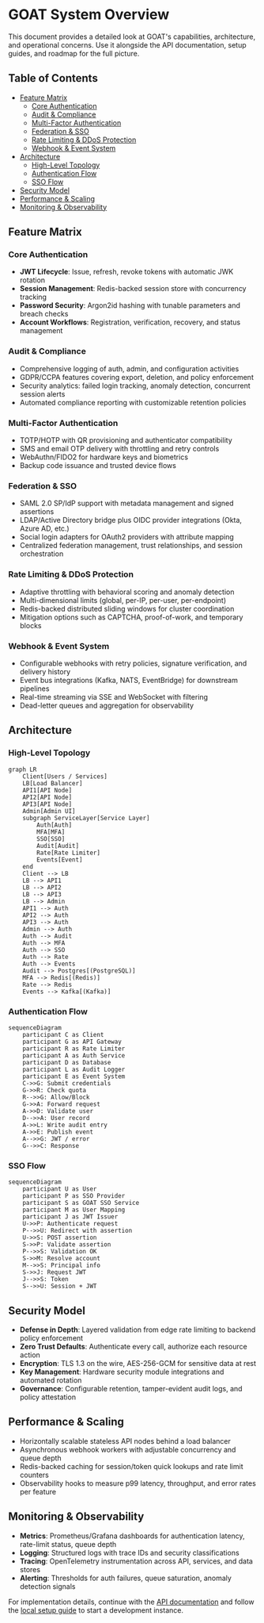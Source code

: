 # GOAT System Overview

This document provides a detailed look at GOAT's capabilities, architecture, and operational concerns. Use it alongside the API documentation, setup guides, and roadmap for the full picture.

## Table of Contents

- [Feature Matrix](#feature-matrix)
  - [Core Authentication](#core-authentication)
  - [Audit & Compliance](#audit--compliance)
  - [Multi-Factor Authentication](#multi-factor-authentication)
  - [Federation & SSO](#federation--sso)
  - [Rate Limiting & DDoS Protection](#rate-limiting--ddos-protection)
  - [Webhook & Event System](#webhook--event-system)
- [Architecture](#architecture)
  - [High-Level Topology](#high-level-topology)
  - [Authentication Flow](#authentication-flow)
  - [SSO Flow](#sso-flow)
- [Security Model](#security-model)
- [Performance & Scaling](#performance--scaling)
- [Monitoring & Observability](#monitoring--observability)

## Feature Matrix

### Core Authentication

- **JWT Lifecycle**: Issue, refresh, revoke tokens with automatic JWK rotation
- **Session Management**: Redis-backed session store with concurrency tracking
- **Password Security**: Argon2id hashing with tunable parameters and breach checks
- **Account Workflows**: Registration, verification, recovery, and status management

### Audit & Compliance

- Comprehensive logging of auth, admin, and configuration activities
- GDPR/CCPA features covering export, deletion, and policy enforcement
- Security analytics: failed login tracking, anomaly detection, concurrent session alerts
- Automated compliance reporting with customizable retention policies

### Multi-Factor Authentication

- TOTP/HOTP with QR provisioning and authenticator compatibility
- SMS and email OTP delivery with throttling and retry controls
- WebAuthn/FIDO2 for hardware keys and biometrics
- Backup code issuance and trusted device flows

### Federation & SSO

- SAML 2.0 SP/IdP support with metadata management and signed assertions
- LDAP/Active Directory bridge plus OIDC provider integrations (Okta, Azure AD, etc.)
- Social login adapters for OAuth2 providers with attribute mapping
- Centralized federation management, trust relationships, and session orchestration

### Rate Limiting & DDoS Protection

- Adaptive throttling with behavioral scoring and anomaly detection
- Multi-dimensional limits (global, per-IP, per-user, per-endpoint)
- Redis-backed distributed sliding windows for cluster coordination
- Mitigation options such as CAPTCHA, proof-of-work, and temporary blocks

### Webhook & Event System

- Configurable webhooks with retry policies, signature verification, and delivery history
- Event bus integrations (Kafka, NATS, EventBridge) for downstream pipelines
- Real-time streaming via SSE and WebSocket with filtering
- Dead-letter queues and aggregation for observability

## Architecture

### High-Level Topology

```mermaid
graph LR
    Client[Users / Services]
    LB[Load Balancer]
    API1[API Node]
    API2[API Node]
    API3[API Node]
    Admin[Admin UI]
    subgraph ServiceLayer[Service Layer]
        Auth[Auth]
        MFA[MFA]
        SSO[SSO]
        Audit[Audit]
        Rate[Rate Limiter]
        Events[Event]
    end
    Client --> LB
    LB --> API1
    LB --> API2
    LB --> API3
    LB --> Admin
    API1 --> Auth
    API2 --> Auth
    API3 --> Auth
    Admin --> Auth
    Auth --> Audit
    Auth --> MFA
    Auth --> SSO
    Auth --> Rate
    Auth --> Events
    Audit --> Postgres[(PostgreSQL)]
    MFA --> Redis[(Redis)]
    Rate --> Redis
    Events --> Kafka[(Kafka)]
```

### Authentication Flow

```mermaid
sequenceDiagram
    participant C as Client
    participant G as API Gateway
    participant R as Rate Limiter
    participant A as Auth Service
    participant D as Database
    participant L as Audit Logger
    participant E as Event System
    C->>G: Submit credentials
    G->>R: Check quota
    R-->>G: Allow/Block
    G->>A: Forward request
    A->>D: Validate user
    D-->>A: User record
    A->>L: Write audit entry
    A->>E: Publish event
    A-->>G: JWT / error
    G-->>C: Response
```

### SSO Flow

```mermaid
sequenceDiagram
    participant U as User
    participant P as SSO Provider
    participant S as GOAT SSO Service
    participant M as User Mapping
    participant J as JWT Issuer
    U->>P: Authenticate request
    P-->>U: Redirect with assertion
    U->>S: POST assertion
    S->>P: Validate assertion
    P-->>S: Validation OK
    S->>M: Resolve account
    M-->>S: Principal info
    S->>J: Request JWT
    J-->>S: Token
    S-->>U: Session + JWT
```

## Security Model

- **Defense in Depth**: Layered validation from edge rate limiting to backend policy enforcement
- **Zero Trust Defaults**: Authenticate every call, authorize each resource action
- **Encryption**: TLS 1.3 on the wire, AES-256-GCM for sensitive data at rest
- **Key Management**: Hardware security module integrations and automated rotation
- **Governance**: Configurable retention, tamper-evident audit logs, and policy attestation

## Performance & Scaling

- Horizontally scalable stateless API nodes behind a load balancer
- Asynchronous webhook workers with adjustable concurrency and queue depth
- Redis-backed caching for session/token quick lookups and rate limit counters
- Observability hooks to measure p99 latency, throughput, and error rates per feature

## Monitoring & Observability

- **Metrics**: Prometheus/Grafana dashboards for authentication latency, rate-limit status, queue depth
- **Logging**: Structured logs with trace IDs and security classifications
- **Tracing**: OpenTelemetry instrumentation across API, services, and data stores
- **Alerting**: Thresholds for auth failures, queue saturation, anomaly detection signals

For implementation details, continue with the [API documentation](./API_DOCUMENTATION_v2.md) and follow the [local setup guide](./local-setup.md) to start a development instance.
